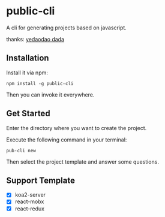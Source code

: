 # public-cli

A cli for generating projects based on javascript.

thanks: [yedaodao dada](https://github.com/yedaodao)

## Installation

Install it via npm: 

```shell
npm install -g public-cli
```

Then you can invoke it everywhere.

## Get Started

Enter the directory where you want to create the project.

Execute the following command in your terminal:

```shell
pub-cli new
```

Then select the project template and answer some questions.

## Support Template

- [x] koa2-server
- [x] react-mobx
- [x] react-redux
